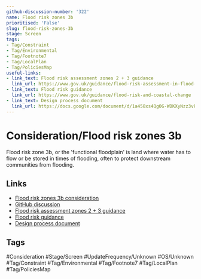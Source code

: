```yaml
---
github-discussion-number: '322'
name: Flood risk zones 3b
prioritised: 'False'
slug: flood-risk-zones-3b
stage: Screen
tags:
- Tag/Constraint
- Tag/Environmental
- Tag/Footnote7
- Tag/LocalPlan
- Tag/PoliciesMap
useful-links:
- link_text: Flood risk assessment zones 2 + 3 guidance
  link_url: https://www.gov.uk/guidance/flood-risk-assessment-in-flood-zones-2-and-3
- link_text: Flood risk guidance
  link_url: https://www.gov.uk/guidance/flood-risk-and-coastal-change
- link_text: Design process document
  link_url: https://docs.google.com/document/d/1a458xs4QgOG-WDKXyNzz3vPVLcAFh9jobIUn4wcgBTc/edit?usp=sharing
---
```


# Consideration/Flood risk zones 3b

Flood risk zone 3b, or the 'functional floodplain' is land where water has to flow or be stored in times of flooding, often to protect downstream communities from flooding.

## Links

* [Flood risk zones 3b consideration](https://design.planning.data.gov.uk/planning-consideration/flood-risk-zones-3b)
* [GitHub discussion](https://github.com/digital-land/data-standards-backlog/discussions/322)
* [Flood risk assessment zones 2 + 3 guidance](https://www.gov.uk/guidance/flood-risk-assessment-in-flood-zones-2-and-3)
* [Flood risk guidance](https://www.gov.uk/guidance/flood-risk-and-coastal-change)
* [Design process document](https://docs.google.com/document/d/1a458xs4QgOG-WDKXyNzz3vPVLcAFh9jobIUn4wcgBTc/edit?usp=sharing)

## Tags

#Consideration #Stage/Screen #UpdateFrequency/Unknown #OS/Unknown #Tag/Constraint #Tag/Environmental #Tag/Footnote7 #Tag/LocalPlan #Tag/PoliciesMap